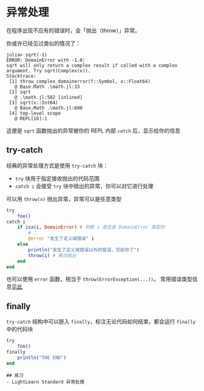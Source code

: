 # 异常处理
在程序出现不应有的错误时，会「抛出（throw）」异常。

你或许已经见过类似的情况了：
```julia-repl
julia> sqrt(-1)
ERROR: DomainError with -1.0:
sqrt will only return a complex result if called with a complex argument. Try sqrt(Complex(x)).
Stacktrace:
 [1] throw_complex_domainerror(f::Symbol, x::Float64)
   @ Base.Math .\math.jl:33
 [2] sqrt
   @ .\math.jl:582 [inlined]
 [3] sqrt(x::Int64)
   @ Base.Math .\math.jl:608
 [4] top-level scope
   @ REPL[16]:1
```

这便是 `sqrt` 函数抛出的异常被你的 REPL 内部 `catch` 后，显示给你的信息

## try-catch
经典的异常处理方式是使用 `try-catch` 块：
- `try` 块用于指定接收抛出的代码范围
- `catch i` 会接受 `try` 块中抛出的异常，你可以对它进行处理

可以用 `throw(x)` 抛出异常，异常可以是任意类型
```jl
try
	foo()
catch i
	if isa(i, DomainError) # 判断 i 是否是 DomainError 类型的
		# .
		@error "发生了定义域错误" i
	else
		println("发生了定义域错误以外的错误，交给你了")
		throw(i) # 再次抛出
	end
end
```

也可以使用 `error` 函数，相当于 `throw(ErrorException(...))`。
常用错误类型信息[见此](../advanced/exception.md)

## finally
`try-catch` 结构中可以嵌入 `finally`，标注无论代码如何结束，都会运行 `finally` 中的代码块
```jl
try
	foo()
finally
	println("THE END")
end
```

```check newbie
## 练习
- LightLearn Standard 异常处理
```
